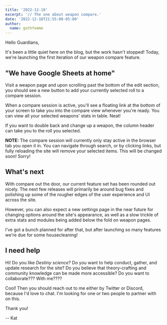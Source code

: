```yaml
---
title: '2022-12-18'
excerpt: '// The one about weapon compare.'
date: '2022-12-18T21:55:00-05:00'
author:
  name: gothfemme
---
```


Hello Guardians,

It's been a little quiet here on the blog, but the work hasn't stopped! Today, we're launching the first iteration of our weapon compare feature.

## "We have Google Sheets at home"

Visit a weapon page and upon scrolling past the bottom of the edit section, you should see a new button to add your currently selected roll to a compare session.

When a compare session is active, you'll see a floating link at the bottom of your screen to take you into the compare view whenever you're ready. You can view all your selected weapons' stats in table. Neat!

If you want to double back and change up a weapon, the column header can take you to the roll you selected.

**NOTE:** The compare session will currently only stay active in the browser tab you open it in. You can navigate through search, or by clicking links, but fully reloading the site will remove your selected items. This will be changed soon! Sorry!

## What's next

With compare out the door, our current feature set has been rounded out nicely. The next few releases will primarily be around bug fixes and polishing up some of the rougher edges of the user experience and UI across the site.

However, you can also expect a new settings page in the near future for changing options around the site's appearance, as well as a slow trickle of extra stats and modules being added below the fold on weapon pages.

I've got a bunch planned for after that, but after launching so many features we're due for some housecleaning!

## I need help

Hi! Do you like *Destiny science*? Do you want to help conduct, gather, and update research for the site? Do you believe that theory-crafting and community knowledge can be made more accessible? Do you want to collaborate??? With me????

Cool! Then you should reach out to me either by Twitter or Discord, because I'd love to chat. I'm looking for one or two people to partner with on this.

Thank you!

-- Kat

